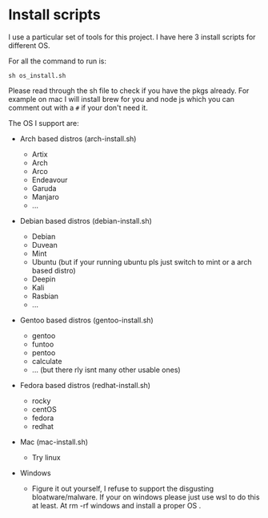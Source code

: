 # Install scripts

I use a particular set of tools for this project. I have here 3 install scripts for different OS.

For all the command to run is:

```
sh os_install.sh
```

Please read through the sh file to check if you have the pkgs already. For example on mac I will install brew for you and node js which you can comment out with a `#` if your don't need it.

The OS I support are:

- Arch based distros (arch-install.sh)

  - Artix
  - Arch
  - Arco
  - Endeavour
  - Garuda
  - Manjaro
  - ...

- Debian based distros (debian-install.sh)
  - Debian
  - Duvean
  - Mint
  - Ubuntu (but if your running ubuntu pls just switch to mint or a arch based distro)
  - Deepin
  - Kali
  - Rasbian
  - ...
- Gentoo based distros (gentoo-install.sh)
  - gentoo
  - funtoo
  - pentoo
  - calculate
  - ... (but there rly isnt many other usable ones)
- Fedora based distros (redhat-install.sh)

  - rocky
  - centOS
  - fedora
  - redhat

- Mac (mac-install.sh)
  - Try linux
- Windows
  - Figure it out yourself, I refuse to support the disgusting bloatware/malware. If your on windows please just use wsl to do this at least. At rm -rf windows and install a proper OS .
